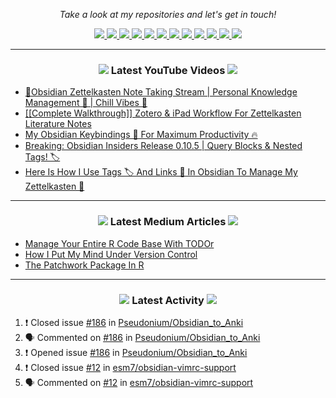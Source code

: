 <!-- Social Section -->
<p align="center">
  <i>Take a look at my repositories and let's get in touch!</i>

<p align="center">
  <a href= "https://github.com/tallguyjenks/">
    <img src="https://img.icons8.com/material-outlined/30/689d6a/source-code.png"/>
  </a>
  <a href= "https://www.linkedin.com/in/bryanjenks/">
    <img src="https://img.icons8.com/material-outlined/30/689d6a/linkedin.png"/>
  </a>
  <a href= "https://twitter.com/tallguyjenks">
    <img src="https://img.icons8.com/material-outlined/30/689d6a/twitter.png"/>
  </a>
  <a href= "https://www.bryanjenks.dev">
    <img src="https://img.icons8.com/material-outlined/30/689d6a/geography.png"/>
  </a>
  <a href="https://www.buymeacoffee.com/tallguyjenks">
    <img src="https://img.icons8.com/material-outlined/30/689d6a/cafe.png"/>
  </a>
  <a href="https://www.youtube.com/c/BryanJenksTech?sub_confirmation=1">
    <img src="https://img.icons8.com/material-outlined/30/689d6a/youtube-play.png"/>
  </a>
  <a href="https://www.twitch.tv/tallguyjenks">
    <img src="https://img.icons8.com/material-outlined/24/689d6a/twitch.png"/>
  </a>
  <a href="https://orcid.org/0000-0002-9604-3069">
    <img src="https://img.icons8.com/material-outlined/30/689d6a/camera-addon-identification.png"/>
  </a>
  <a href="https://github.com/tallguyjenks/CV/blob/master/CV.pdf">
    <img src="https://img.icons8.com/material-outlined/30/689d6a/parse-from-clipboard.png"/>
  </a>
  <a href="mailto:bryanjenks@protonmail.com">
    <img src="https://img.icons8.com/ios-glyphs/30/689d6a/physics.png"/>
  </a>
  <a href="https://medium.com/@tallguyjenks">
    <img src="https://img.icons8.com/ios-filled/30/689d6a/medium-new.png"/>
  </a>
  <a href="https://stackoverflow.com/users/12339658/tallguyjenks">
    <img src="https://img.icons8.com/metro/26/689d6a/stackoverflow.png"/>
  </a>

  
</p>

---
  
<h3 align="center"><a href="https://www.youtube.com/c/BryanJenksTech?sub_confirmation=1"><img src="https://img.icons8.com/material-outlined/30/689d6a/youtube-play.png"/></a> Latest YouTube Videos <a href="https://www.youtube.com/c/BryanJenksTech?sub_confirmation=1"><img src="https://img.icons8.com/material-outlined/30/689d6a/youtube-play.png"/></a></h3>

<!-- YOUTUBE:START -->
- [📝️Obsidian Zettelkasten Note Taking Stream | Personal Knowledge Management 🧠️  | Chill Vibes 🎵️](https://www.youtube.com/watch?v=PpEv5Jjx2JE)
- [[[Complete Walkthrough]] Zotero & iPad Workflow For Zettelkasten Literature Notes](https://www.youtube.com/watch?v=e7novaC_O_Y)
- [My Obsidian Keybindings 🔑️ For Maximum Productivity 🔥️](https://www.youtube.com/watch?v=Wf6N1rT42wI)
- [Breaking: Obsidian Insiders Release 0.10.5 | Query Blocks & Nested Tags! 🏷️](https://www.youtube.com/watch?v=hUCMGw8uMRg)
- [Here Is How I Use Tags 🏷️ And Links 🔗️ In Obsidian To Manage My Zettelkasten 📝️](https://www.youtube.com/watch?v=zIh1S7ra3aI)
<!-- YOUTUBE:END -->

---

<h3 align="center"><a href="https://medium.com/@tallguyjenks"><img src="https://img.icons8.com/ios-filled/30/689d6a/medium-new.png"/></a> Latest Medium Articles <a href="https://medium.com/@tallguyjenks"><img src="https://img.icons8.com/ios-filled/30/689d6a/medium-new.png"/></a></h3>


<!-- ARTICLES:START -->
- [Manage Your Entire R Code Base With TODOr](https://towardsdatascience.com/manage-your-entire-r-code-base-with-todor-76dcd7abad9?source=rss-32e452bd16bd------2)
- [How I Put My Mind Under Version Control](https://medium.com/analytics-vidhya/how-i-put-my-mind-under-version-control-24caea37b8a5?source=rss-32e452bd16bd------2)
- [The Patchwork Package In R](https://medium.com/analytics-vidhya/the-patchwork-package-in-r-9468e4a7cd29?source=rss-32e452bd16bd------2)
<!-- ARTICLES:END -->

---

<h3 align="center"><a href= "https://github.com/tallguyjenks/"><img src="https://img.icons8.com/material-outlined/30/689d6a/cafe.png"/></a> Latest Activity <a href= "https://github.com/tallguyjenks/"><img src="https://img.icons8.com/metro/26/689d6a/stackoverflow.png"/></a></h3>

<!--START_SECTION:activity-->
1. ❗️ Closed issue [#186](https://github.com/Pseudonium/Obsidian_to_Anki/issues/186) in [Pseudonium/Obsidian_to_Anki](https://github.com/Pseudonium/Obsidian_to_Anki)
2. 🗣 Commented on [#186](https://github.com/Pseudonium/Obsidian_to_Anki/issues/186) in [Pseudonium/Obsidian_to_Anki](https://github.com/Pseudonium/Obsidian_to_Anki)
3. ❗️ Opened issue [#186](https://github.com/Pseudonium/Obsidian_to_Anki/issues/186) in [Pseudonium/Obsidian_to_Anki](https://github.com/Pseudonium/Obsidian_to_Anki)
4. ❗️ Closed issue [#12](https://github.com/esm7/obsidian-vimrc-support/issues/12) in [esm7/obsidian-vimrc-support](https://github.com/esm7/obsidian-vimrc-support)
5. 🗣 Commented on [#12](https://github.com/esm7/obsidian-vimrc-support/issues/12) in [esm7/obsidian-vimrc-support](https://github.com/esm7/obsidian-vimrc-support)
<!--END_SECTION:activity-->
